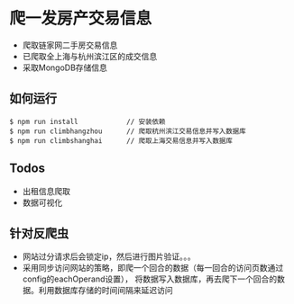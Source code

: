 # 爬一发房产交易信息

- 爬取链家网二手房交易信息
- 已爬取全上海与杭州滨江区的成交信息
- 采取MongoDB存储信息

## 如何运行
```
$ npm run install            // 安装依赖
$ npm run climbhangzhou      // 爬取杭州滨江交易信息并写入数据库
$ npm run climbshanghai      // 爬取上海交易信息并写入数据库
```

## Todos
- 出租信息爬取
- 数据可视化

## 针对反爬虫
- 网站过分请求后会锁定ip，然后进行图片验证。。。
- 采用同步访问网站的策略，即爬一个回合的数据（每一回合的访问页数通过config的eachOperand设置），
  将数据写入数据库，再去爬下一个回合的数据。利用数据库存储的时间间隔来延迟访问
